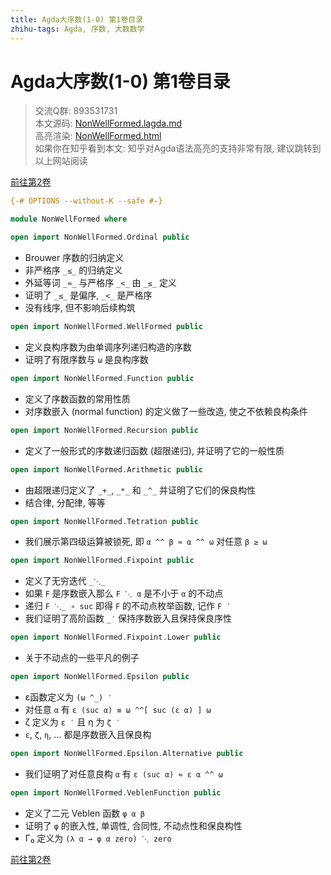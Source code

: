 ```yaml
---
title: Agda大序数(1-0) 第1卷目录
zhihu-tags: Agda, 序数, 大数数学
---
```


# Agda大序数(1-0) 第1卷目录

> 交流Q群: 893531731  
> 本文源码: [NonWellFormed.lagda.md](https://github.com/choukh/agda-lvo/blob/main/src/NonWellFormed.lagda.md)  
> 高亮渲染: [NonWellFormed.html](https://choukh.github.io/agda-lvo/NonWellFormed.html)  
> 如果你在知乎看到本文: 知乎对Agda语法高亮的支持非常有限, 建议跳转到以上网站阅读  

[前往第2卷](https://choukh.github.io/agda-lvo/WellFormed.html)

```agda
{-# OPTIONS --without-K --safe #-}

module NonWellFormed where
```

```agda
open import NonWellFormed.Ordinal public
```

- Brouwer 序数的归纳定义
- 非严格序 `_≤_` 的归纳定义
- 外延等词 `_≈_` 与严格序 `_<_` 由 `_≤_` 定义
- 证明了 `_≤_` 是偏序, `_<_` 是严格序
- 没有线序, 但不影响后续构筑

```agda
open import NonWellFormed.WellFormed public
```

- 定义良构序数为由单调序列递归构造的序数
- 证明了有限序数与 `ω` 是良构序数

```agda
open import NonWellFormed.Function public
```

- 定义了序数函数的常用性质
- 对序数嵌入 (normal function) 的定义做了一些改造, 使之不依赖良构条件

```agda
open import NonWellFormed.Recursion public
```

- 定义了一般形式的序数递归函数 (超限递归), 并证明了它的一般性质

```agda
open import NonWellFormed.Arithmetic public
```

- 由超限递归定义了 `_+_`, `_*_` 和 `_^_` 并证明了它们的保良构性
- 结合律, 分配律, 等等

```agda
open import NonWellFormed.Tetration public
```

- 我们展示第四级运算被锁死, 即 `α ^^ β ≈ α ^^ ω` 对任意 `β ≥ ω`

```agda
open import NonWellFormed.Fixpoint public
```

- 定义了无穷迭代 `_⋱_`
- 如果 `F` 是序数嵌入那么 `F ⋱ α` 是不小于 `α` 的不动点
- 递归 `F ⋱_ ∘ suc` 即得 `F` 的不动点枚举函数, 记作 `F ′`
- 我们证明了高阶函数 `_′` 保持序数嵌入且保持保良序性

```agda
open import NonWellFormed.Fixpoint.Lower public
```

- 关于不动点的一些平凡的例子

```agda
open import NonWellFormed.Epsilon public
```

- ε函数定义为 `(ω ^_) ′`
- 对任意 `α` 有 `ε (suc α) ≡ ω ^^[ suc (ε α) ] ω`
- ζ 定义为 `ε ′` 且 η 为 `ζ ′`
- `ε`, `ζ`, `η`, ... 都是序数嵌入且保良构

```agda
open import NonWellFormed.Epsilon.Alternative public
```

- 我们证明了对任意良构 `α` 有 `ε (suc α) ≈ ε α ^^ ω`

```agda
open import NonWellFormed.VeblenFunction public
```

- 定义了二元 Veblen 函数 `φ α β`
- 证明了 `φ` 的嵌入性, 单调性, 合同性, 不动点性和保良构性
- Γ₀ 定义为 `(λ α → φ α zero) ⋱ zero`

[前往第2卷](https://choukh.github.io/agda-lvo/WellFormed.html)
